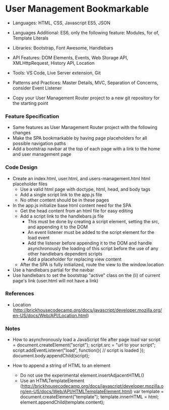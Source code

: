 
# User Management Bookmarkable

* Languages: HTML, CSS, Javascript ES5, JSON
* Languages Additional: ES6, only the following feature: Modules, for of, Template Literals
* Libraries: Bootstrap, Font Awesome, Handlebars
* API Features: DOM Elements, Events, Web Storage API, XMLHttpRequest, History API, Location
* Tools: VS Code, Live Server extension, Git
* Patterns and Practices: Master Details, MVC, Separation of Concerns, consider Event Listener

* Copy your User Management Router project to a new git repository for the starting point

### Feature Specification

* Same features as User Management Router project with the following changes
* Make the SPA bookmarkable by having page placeholders for all possible navigation paths
* Add a bootstrap navbar at the top of each page with a link to the home and user management page

### Code Design

* Create an index.html, user.html, and users-management.html html placeholder files
	* Use a valid html page with doctype, html, head, and body tags
	* Add a single script link to the app.js file
	* No other content should be in these pages
* In the app.js initialize base html content need for the SPA
	* Get the head content from an html file for easy editing
	* Add a script link to the handlebars.js file
		* This must be done by creating a script element, setting the src, and appending it to the DOM
		* An event listener must be added to the script element for the load event
		* Add the listener before appending it to the DOM and handle asynchronously the loading of this script before
			the use of any other handlebars dependent scripts
		* Add a placeholder for replacing view content
	* After the SPA is fully initialized, route the view to the window.location
* Use a handlebars partial for the navbar
* Use handlebars to set the bootstrap "active" class on the (li) of current page's link (user.html will not have a link)

### References

* Location (http://brickhousecodecamp.org/docs/javascript/developer.mozilla.org/en-US/docs/Web/API/Location.html)

### Notes

* How to asynchronously load a JavaScript file after page load
		var script = document.createElement("script");
		script.src = "url to your script";
		script.addEventListener("load", function(){ // script is loaded });
		document.body.appendChild(script);

* How to append a string of HTML to an element
	* Do not use the experimental element.insertAdjacentHTML()
	* Use an HTMLTemplateElement (http://brickhousecodecamp.org/docs/javascript/developer.mozilla.org/en-US/docs/Web/API/HTMLTemplateElement.html)
			var template = document.createElement("template");
			template.innerHTML = html;
			element.appendChild(template.content);